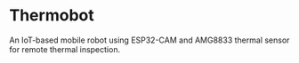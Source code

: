 # Thermobot
An IoT-based mobile robot using ESP32-CAM and AMG8833 thermal sensor for remote thermal inspection.
